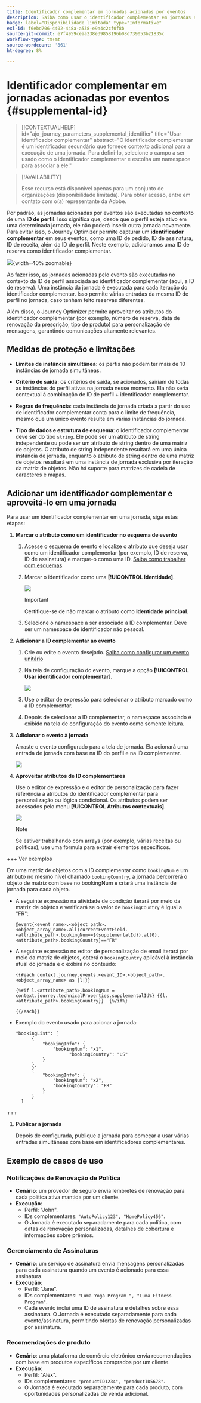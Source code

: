 ```yaml
---
title: Identificador complementar em jornadas acionadas por eventos
description: Saiba como usar o identificador complementar em jornadas acionadas por eventos.
badge: label="Disponibilidade limitada" type="Informative"
exl-id: f6ebd706-4402-448a-a538-e9a4c2cf0f8b
source-git-commit: e7f4959ceaa238e39858196b08d739053b21835c
workflow-type: tm+mt
source-wordcount: '861'
ht-degree: 8%

---
```


# Identificador complementar em jornadas acionadas por eventos {#supplemental-id}

>[!CONTEXTUALHELP]
>id="ajo_journey_parameters_supplemental_identifier"
>title="Usar identificador complementar"
>abstract="O identificador complementar é um identificador secundário que fornece contexto adicional para a execução de uma jornada. Para defini-lo, selecione o campo a ser usado como o identificador complementar e escolha um namespace para associar a ele."

>[!AVAILABILITY]
>
>Esse recurso está disponível apenas para um conjunto de organizações (disponibilidade limitada). Para obter acesso, entre em contato com o(a) representante da Adobe.

Por padrão, as jornadas acionadas por eventos são executadas no contexto de uma **ID de perfil**. Isso significa que, desde que o perfil esteja ativo em uma determinada jornada, ele não poderá inserir outra jornada novamente. Para evitar isso, o Journey Optimizer permite capturar um **identificador complementar** em seus eventos, como uma ID de pedido, ID de assinatura, ID de receita, além da ID de perfil.
Neste exemplo, adicionamos uma ID de reserva como identificador complementar.

![](assets/event-supplemental-id.png){width=40% zoomable}

Ao fazer isso, as jornadas acionadas pelo evento são executadas no contexto da ID de perfil associada ao identificador complementar (aqui, a ID de reserva). Uma instância da jornada é executada para cada iteração do identificador complementar. Isso permite várias entradas da mesma ID de perfil no jornada, caso tenham feito reservas diferentes.

Além disso, o Journey Optimizer permite aproveitar os atributos do identificador complementar (por exemplo, número de reserva, data de renovação da prescrição, tipo de produto) para personalização de mensagens, garantindo comunicações altamente relevantes. <!--Example: A healthcare provider can send renewal reminders for each prescription in a patient's profile.-->

## Medidas de proteção e limitações

* **Limites de instância simultânea**: os perfis não podem ter mais de 10 instâncias de jornada simultâneas.

<!--* **Array depth**: Supplemental identifier objects can have a maximum depth of 3 levels (2 levels of nesting).

    +++Example

    ```
    [
    (level 1) "Atorvastatin" : {
    "description" : "used to lower cholesterol",
    "renewal_date" : "11/20/25",
    "dosage" : "10mg"
    (level 2) "ingredients" : [
    (level 3) "Atorvastatin calcium",
    "lactose monohydrate",
    "microcrystalline cellulose",
    "other" ]
    }
    ]
    ```

    +++
-->
* **Critério de saída**: os critérios de saída, se acionados, sairiam de todas as instâncias do perfil ativas na jornada nesse momento. Ela não seria contextual à combinação de ID de perfil + identificador complementar.

* **Regras de frequência**: cada instância do jornada criada a partir do uso de identificador complementar conta para o limite de frequência, mesmo que um único evento resulte em várias instâncias do jornada.

* **Tipo de dados e estrutura de esquema**: o identificador complementar deve ser do tipo `string`. Ele pode ser um atributo de string independente ou pode ser um atributo de string dentro de uma matriz de objetos. O atributo de string independente resultará em uma única instância de jornada, enquanto o atributo de string dentro de uma matriz de objetos resultará em uma instância de jornada exclusiva por iteração da matriz de objetos. Não há suporte para matrizes de cadeia de caracteres e mapas.

## Adicionar um identificador complementar e aproveitá-lo em uma jornada

Para usar um identificador complementar em uma jornada, siga estas etapas:

1. **Marcar o atributo como um identificador no esquema de evento**

   1. Acesse o esquema de evento e localize o atributo que deseja usar como um identificador complementar (por exemplo, ID de reserva, ID de assinatura) e marque-o como uma ID. [Saiba como trabalhar com esquemas](../data/get-started-schemas.md)

   1. Marcar o identificador como uma **[!UICONTROL Identidade]**.

      ![](assets/supplemental-ID-schema.png)

      >[!IMPORTANT]
      >
      >Certifique-se de não marcar o atributo como **Identidade principal**.

   1. Selecione o namespace a ser associado à ID complementar. Deve ser um namespace de identificador não pessoal.

1. **Adicionar a ID complementar ao evento**

   1. Crie ou edite o evento desejado. [Saiba como configurar um evento unitário](../event/about-creating.md)

   1. Na tela de configuração do evento, marque a opção **[!UICONTROL Usar identificador complementar]**.

      ![](assets/supplemental-ID-event.png)

   1. Use o editor de expressão para selecionar o atributo marcado como a ID complementar.

   1. Depois de selecionar a ID complementar, o namespace associado é exibido na tela de configuração do evento como somente leitura.

1. **Adicionar o evento à jornada**

   Arraste o evento configurado para a tela de jornada. Ela acionará uma entrada de jornada com base na ID do perfil e na ID complementar.

   ![](assets/supplemental-ID-journey.png)

1. **Aproveitar atributos de ID complementares**

   Use o editor de expressão e o editor de personalização para fazer referência a atributos do identificador complementar para personalização ou lógica condicional. Os atributos podem ser acessados pelo menu **[!UICONTROL Atributos contextuais]**.

   ![](assets/supplemental-ID-perso.png)

   >[!NOTE]
   >
   >Se estiver trabalhando com arrays (por exemplo, várias receitas ou políticas), use uma fórmula para extrair elementos específicos.

+++ Ver exemplos

   Em uma matriz de objetos com a ID complementar como `bookingNum` e um atributo no mesmo nível chamado `bookingCountry`, a jornada percorrerá o objeto de matriz com base no bookingNum e criará uma instância de jornada para cada objeto.

   * A seguinte expressão na atividade de condição iterará por meio da matriz de objetos e verificará se o valor de `bookingCountry` é igual a &quot;FR&quot;:

     ```
     @event{<event_name>.<object_path>.<object_array_name>.all(currentEventField.<attribute_path>.bookingNum==${supplementalId}).at(0).<attribute_path>.bookingCountry}=="FR"
     ```

   * A seguinte expressão no editor de personalização de email iterará por meio da matriz de objetos, obterá o `bookingCountry` aplicável à instância atual do jornada e o exibirá no conteúdo:

     ```
     {{#each context.journey.events.<event_ID>.<object_path>.<object_array_name> as |l|}} 
     
     {%#if l.<attribute_path>.bookingNum = context.journey.technicalProperties.supplementalId%} {{l.<attribute_path>.bookingCountry}}  {%/if%}
     
     {{/each}}
     ```

   * Exemplo do evento usado para acionar a jornada:

     ```
     "bookingList": [
           {
               "bookingInfo": {
                   "bookingNum": "x1",
                         "bookingCountry": "US"
               }
           },
           {
               "bookingInfo": {
                   "bookingNum": "x2",
                   "bookingCountry": "FR"
               }
           }
       ]
     ```

+++

1. **Publicar a jornada**

   Depois de configurada, publique a jornada para começar a usar várias entradas simultâneas com base em identificadores complementares.

## Exemplo de casos de uso

### **Notificações de Renovação de Política**

* **Cenário**: um provedor de seguro envia lembretes de renovação para cada política ativa mantida por um cliente.
* **Execução**:
   * Perfil: &quot;John&quot;.
   * IDs complementares: `"AutoPolicy123", "HomePolicy456"`.
   * O Jornada é executado separadamente para cada política, com datas de renovação personalizadas, detalhes de cobertura e informações sobre prêmios.

### **Gerenciamento de Assinaturas**

* **Cenário**: um serviço de assinatura envia mensagens personalizadas para cada assinatura quando um evento é acionado para essa assinatura.
* **Execução**:
   * Perfil: &quot;Jane&quot;.
   * IDs complementares: `"Luma Yoga Program ", "Luma Fitness Program"`.
   * Cada evento inclui uma ID de assinatura e detalhes sobre essa assinatura. O Jornada é executado separadamente para cada evento/assinatura, permitindo ofertas de renovação personalizadas por assinatura.

### **Recomendações de produto**

* **Cenário**: uma plataforma de comércio eletrônico envia recomendações com base em produtos específicos comprados por um cliente.
* **Execução**:
   * Perfil: &quot;Alex&quot;.
   * IDs complementares: `"productID1234", "productID5678"`.
   * O Jornada é executado separadamente para cada produto, com oportunidades personalizadas de venda adicional.
